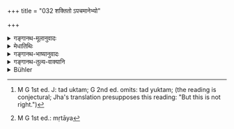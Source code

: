 +++
title = "032 शक्तितो ऽपचमानेभ्यो"

+++

<details><summary>गङ्गानथ-मूलानुवादः</summary>

The Householder shall give as much as he can to those who do not cook their own food; and, for the sake of all living beings, he shall make apportionment, without detriment (to himself).—(32)
</details>

<details><summary>मेधातिथिः</summary>

**अपचमाना** ब्रह्मचारिपरिव्राजका इत्य् <u>आहुः</u> । 

- <u>तद् अयुक्तम्</u>,[^८७] तेभ्यो[^८८] नित्यवद् दानं विहितम् एव- "भिक्षां च भिक्षवे दद्यात्" (म्ध् ३.८४) इति । तस्माद् ये दरिद्रा भैक्षजीवनाश् च पाखण्ड्यादयः तेभ्यः **शक्तितो दातव्यम्** । यावद्भ्यः शक्यते यावच् च पच्यते । पचिक्रियाविरहनिमित्तत्वाच् च सिद्धान्नदानम् एवेदम् । 


[^८८]:
     M G 1st ed.: mṛtāya


[^८७]:
     M G 1st ed. J: tad uktam; G 2nd ed. omits: tad yuktam; (the reading is conjectural; Jha's translation presupposes this reading: "But this is not right.")

- **संविभागश् च** । अन्येनापि धनेन इन्धनपरिधानौषधाद्युपयोगिना **संविभागः** **कर्तव्यः** कश्चिद् अंशो दातव्यः ।

- सर्व**भूतेभ्यः** । भूतशब्दो ऽयं चेतनात्मकं जगद् आचष्टे । यथा "गायत्री वा इदं सर्वं भूतम्" इति । अचेतनानां चेतनवद् उपकारार्थतया संविभागानुपपत्तेः चेतनावत्स्व् एवावतिष्ठते । अतश् च "प्ररोहधर्मकाश् चेतनावन्तः" इति दर्शने वृक्षादीनाम् अपि जलसेकाद्यर्थो धनसंविभागः कर्तव्यः । बह्वर्थो ऽयं भूतशब्दः । कश्चित् प्राधान्ये वर्तते- "भूतम् इयं ब्राह्मण्य् अस्मिन् गृहे" । क्वचित् पैशाचवचनो "भूतोपसृष्टः" इति । क्वचिद् विपरीते ऽर्थे वर्तते "भूतम् आह" इति । क्वचिद् अतिक्रान्तकालवचनो "भूतो धात्वर्थः" इति । क्वचिद् देवताविशेषे "भूतेभ्यो बलिः" इति । क्वचिच् चेतनावन्मात्रवचनो "न हिंस्याद् भूतानि" इति । क्वचित् प्राप्तिवचनो "महद् भूतश् चन्द्रमा" इति । क्वचिद् उपमायां वर्तते "यथा काव्यभूतः" इति । क्वचिद् उत्पत्तिवचनो यथा  "देवदत्तस्य पुत्रो भूतः" इति । इह तु यः पदार्थस् तद् व्याख्यातम् । **भूतेभ्य** इति तादर्थ्ये चतुर्थी । 

- **अनुपरोधतः** । आत्मकुटुम्बपीडा यथा न भवति तत्पर्त्याप्तं स्थापयित्वा, अधिकेन संविभागः कर्तव्यः । तद् उक्तम् "भृत्यानाम् उपरोधेन" इति (म्ध् ११.९) ॥ ४.३२ ॥
</details>

<details><summary>गङ्गानथ-भाष्यानुवादः</summary>

‘*Those who do not cook their own food*.’—Students and Renunciates are
meant,—say some.

But this is not right, as gifts to students and hermits has already been
laid down as an obligatory duty. Hence, what is meant by the present
text is that one shall give as much as one can to the poor and also to
impostors (who are unable to cook for themselves). That is, his giving
shall be in due consideration of what he can give and of the quantity of
food cooked in his house. Since the recipients are described as doing no
‘cooking,’ it follows that *cooked food* is to be given to them.

‘*Apportionment*.’—He shall distribute out of his other belongings
also,—such as fuel, clothing, medicines and other useful things.

‘*Among ail beings*’—The term ‘beings’ stands for all living things in
the world; just as it is used in such declarations as ‘*gāyatri* is all
this *being*.’ Since inanimate beings cannot be helped in the same
manner as living beings, this term here stands for *conscious, living*,
beings only. Thus, according to the view that plants are capable of
growing and endowed with consciousness, it would follow that some
apportionment of wealth should be made for providing for the watering of
plants, &c., also.

The term ‘*bhūta*,’ ‘*being*,’ has many meanings: (1) In some cases, it
means *the principal thing, e.g*., in such expressions as ‘this Brāhmaṇa
woman is *the being* in this house;’ (2) sometimes it means ‘*ghost*;’
*e.g*., ‘this person is obsessed by a being;’ (3) sometimes it means the
*contrary thing*; *e.g*., ‘he says, what is *bhūta*;’ (4) sometimes it
is used in the sense of the past,—*e g*., ‘this verb denotes the
*bhūta*;’ (5) sometimes it stands for particular deities,—*e.g*.,
‘offering to the *bhūtas*;’ (6) sometimes it stands for all conscious
beings,—*e.g*., ‘one should not kill *bhūtas*;’ (7) sometimes it denotes
*approach*,—‘our Moon is *bhūta*, become, large;’ (8) sometimes it
denotes similitude,—*e.g*., ‘this is *kāvya*—*bhūta*, as if it were a
poem;’ and (9) sometimes it means *coming into existence*,—*e.g*.,
‘Devadatta’s son is *bhūta*, born.’ What the term means in the present
context we have already explained.

The Dative ending in ‘*bhūtebhyaḥ*’ denotes ‘*for the sake of*.’

‘*Without detriment*;’—so that no suffering be caused to his own family;
that is, he shall keep back enough for his own family, and then, with
the remainder, he shall ‘make the apportionment.’ This is what is taught
also in 11-10.—(32)
</details>

<details><summary>गङ्गानथ-तुल्य-वाक्यानि</summary>

*Āpastamba* (2.4.13).—‘If any one should beg for food at the time, the
master and mistress of the house shall not refuse him.’

Do. (2.10.10).—‘Distribution of food has been laid down for such seekers
for food as may be coming daily,—but without detriment (to the master).’
</details>

<details><summary>Bühler</summary>

032	A householder must give (as much food) as he is able (to spare) to those who do not cook for themselves, and to all beings one must distribute (food) without detriment (to one's own interest).
</details>
